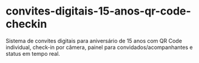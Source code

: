 # convites-digitais-15-anos-qr-code-checkin
Sistema de convites digitais para aniversário de 15 anos com QR Code individual, check-in por câmera, painel para convidados/acompanhantes e status em tempo real.
